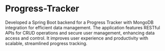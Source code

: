 # Progress-Tracker
Developed a Spring Boot backend for a Progress Tracker with MongoDB integration for efficient data management. The application features RESTful APIs for CRUD operations and secure user management, enhancing data access and control. It improves user experience and productivity with scalable, streamlined progress tracking.
